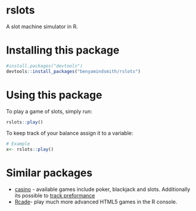 # rslots

A slot machine simulator in R.

# Installing this package

```r
#install.packages("devtools")
devtools::install_packages("benyamindsmith/rslots")
```

# Using this package

To play a game of slots, simply run:

```r
rslots::play()
```

To keep track of your balance assign it to a variable: 

```r
# Example
x<- rslots::play()
```

# Similar packages

- [casino](https://github.com/anthonypileggi/casino) - available games include poker, blackjack and slots. Additionally its possible to [track preformance](https://github.com/anthonypileggi/casino?tab=readme-ov-file#its-closing-time)
- [Rcade](https://github.com/RLesur/Rcade)- play much more advanced HTML5 games in the R console.
